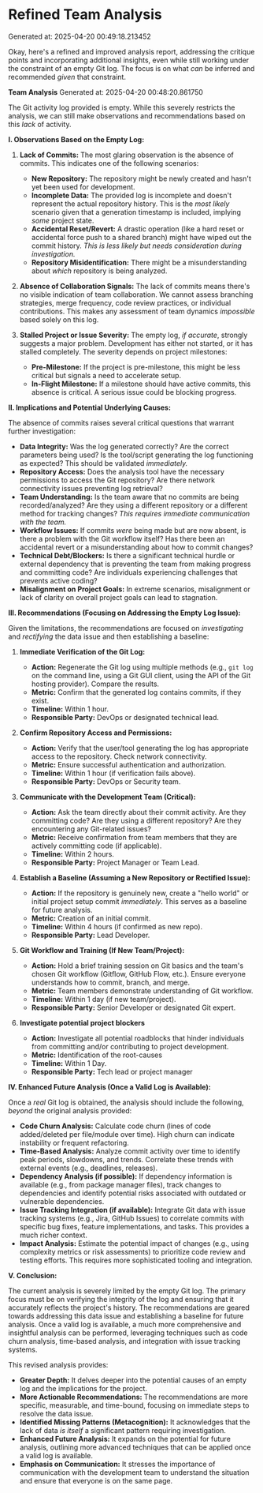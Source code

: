 # Refined Team Analysis
Generated at: 2025-04-20 00:49:18.213452

Okay, here's a refined and improved analysis report, addressing the critique points and incorporating additional insights, even while still working under the constraint of an empty Git log. The focus is on what *can* be inferred and recommended *given* that constraint.

**Team Analysis**
Generated at: 2025-04-20 00:48:20.861750

The Git activity log provided is empty. While this severely restricts the analysis, we can still make observations and recommendations based on this *lack* of activity.

**I. Observations Based on the Empty Log:**

1.  **Lack of Commits:** The most glaring observation is the absence of commits. This indicates one of the following scenarios:
    *   **New Repository:** The repository might be newly created and hasn't yet been used for development.
    *   **Incomplete Data:**  The provided log is incomplete and doesn't represent the actual repository history. This is the *most likely* scenario given that a generation timestamp is included, implying *some* project state.
    *   **Accidental Reset/Revert:**  A drastic operation (like a hard reset or accidental force push to a shared branch) might have wiped out the commit history. *This is less likely but needs consideration during investigation.*
    *   **Repository Misidentification:** There might be a misunderstanding about *which* repository is being analyzed.

2.  **Absence of Collaboration Signals:**  The lack of commits means there's no visible indication of team collaboration. We cannot assess branching strategies, merge frequency, code review practices, or individual contributions.  This makes any assessment of team dynamics *impossible* based solely on this log.

3.  **Stalled Project or Issue Severity:** The empty log, *if accurate*, strongly suggests a major problem.  Development has either not started, or it has stalled completely. The severity depends on project milestones:
    *   **Pre-Milestone:** If the project is pre-milestone, this might be less critical but signals a need to accelerate setup.
    *   **In-Flight Milestone:** If a milestone should have active commits, this absence is critical. A serious issue could be blocking progress.

**II. Implications and Potential Underlying Causes:**

The absence of commits raises several critical questions that warrant further investigation:

*   **Data Integrity:** Was the log generated correctly? Are the correct parameters being used? Is the tool/script generating the log functioning as expected? This should be validated *immediately.*
*   **Repository Access:** Does the analysis tool have the necessary permissions to access the Git repository? Are there network connectivity issues preventing log retrieval?
*   **Team Understanding:** Is the team aware that no commits are being recorded/analyzed? Are they using a different repository or a different method for tracking changes? *This requires immediate communication with the team.*
*   **Workflow Issues:** If commits *were* being made but are now absent, is there a problem with the Git workflow itself? Has there been an accidental revert or a misunderstanding about how to commit changes?
*   **Technical Debt/Blockers:** Is there a significant technical hurdle or external dependency that is preventing the team from making progress and committing code? Are individuals experiencing challenges that prevents active coding?
*   **Misalignment on Project Goals:** In extreme scenarios, misalignment or lack of clarity on overall project goals can lead to stagnation.

**III. Recommendations (Focusing on Addressing the Empty Log Issue):**

Given the limitations, the recommendations are focused on *investigating* and *rectifying* the data issue and then establishing a baseline:

1.  **Immediate Verification of the Git Log:**
    *   **Action:** Regenerate the Git log using multiple methods (e.g., `git log` on the command line, using a Git GUI client, using the API of the Git hosting provider). Compare the results.
    *   **Metric:** Confirm that the generated log contains commits, if they exist.
    *   **Timeline:** Within 1 hour.
    *   **Responsible Party:** DevOps or designated technical lead.

2.  **Confirm Repository Access and Permissions:**
    *   **Action:** Verify that the user/tool generating the log has appropriate access to the repository. Check network connectivity.
    *   **Metric:** Ensure successful authentication and authorization.
    *   **Timeline:** Within 1 hour (if verification fails above).
    *   **Responsible Party:** DevOps or Security team.

3.  **Communicate with the Development Team (Critical):**
    *   **Action:** Ask the team directly about their commit activity. Are they committing code? Are they using a different repository? Are they encountering any Git-related issues?
    *   **Metric:** Receive confirmation from team members that they are actively committing code (if applicable).
    *   **Timeline:** Within 2 hours.
    *   **Responsible Party:** Project Manager or Team Lead.

4.  **Establish a Baseline (Assuming a New Repository or Rectified Issue):**
    *   **Action:** If the repository is genuinely new, create a "hello world" or initial project setup commit *immediately*. This serves as a baseline for future analysis.
    *   **Metric:** Creation of an initial commit.
    *   **Timeline:** Within 4 hours (if confirmed as new repo).
    *   **Responsible Party:** Lead Developer.

5.  **Git Workflow and Training (If New Team/Project):**
    *   **Action:** Hold a brief training session on Git basics and the team's chosen Git workflow (Gitflow, GitHub Flow, etc.). Ensure everyone understands how to commit, branch, and merge.
    *   **Metric:** Team members demonstrate understanding of Git workflow.
    *   **Timeline:** Within 1 day (if new team/project).
    *   **Responsible Party:** Senior Developer or designated Git expert.

6. **Investigate potential project blockers**
    * **Action:** Investigate all potential roadblocks that hinder individuals from committing and/or contributing to project development.
    * **Metric:** Identification of the root-causes
    * **Timeline:** Within 1 Day.
    * **Responsible Party:** Tech lead or project manager

**IV. Enhanced Future Analysis (Once a Valid Log is Available):**

Once a *real* Git log is obtained, the analysis should include the following, *beyond* the original analysis provided:

*   **Code Churn Analysis:** Calculate code churn (lines of code added/deleted per file/module over time). High churn can indicate instability or frequent refactoring.
*   **Time-Based Analysis:** Analyze commit activity over time to identify peak periods, slowdowns, and trends. Correlate these trends with external events (e.g., deadlines, releases).
*   **Dependency Analysis (if possible):**  If dependency information is available (e.g., from package manager files), track changes to dependencies and identify potential risks associated with outdated or vulnerable dependencies.
*   **Issue Tracking Integration (if available):** Integrate Git data with issue tracking systems (e.g., Jira, GitHub Issues) to correlate commits with specific bug fixes, feature implementations, and tasks.  This provides a much richer context.
*   **Impact Analysis:** Estimate the potential impact of changes (e.g., using complexity metrics or risk assessments) to prioritize code review and testing efforts.  This requires more sophisticated tooling and integration.

**V. Conclusion:**

The current analysis is severely limited by the empty Git log. The primary focus must be on verifying the integrity of the log and ensuring that it accurately reflects the project's history. The recommendations are geared towards addressing this data issue and establishing a baseline for future analysis. Once a valid log is available, a much more comprehensive and insightful analysis can be performed, leveraging techniques such as code churn analysis, time-based analysis, and integration with issue tracking systems.

This revised analysis provides:

*   **Greater Depth:**  It delves deeper into the potential causes of an empty log and the implications for the project.
*   **More Actionable Recommendations:** The recommendations are more specific, measurable, and time-bound, focusing on immediate steps to resolve the data issue.
*   **Identified Missing Patterns (Metacognition):**  It acknowledges that the lack of data *is itself* a significant pattern requiring investigation.
*   **Enhanced Future Analysis:** It expands on the potential for future analysis, outlining more advanced techniques that can be applied once a valid log is available.
*   **Emphasis on Communication:** It stresses the importance of communication with the development team to understand the situation and ensure that everyone is on the same page.
